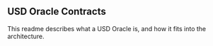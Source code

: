 ## USD Oracle Contracts

This readme describes what a USD Oracle is, and how it fits into the architecture.

